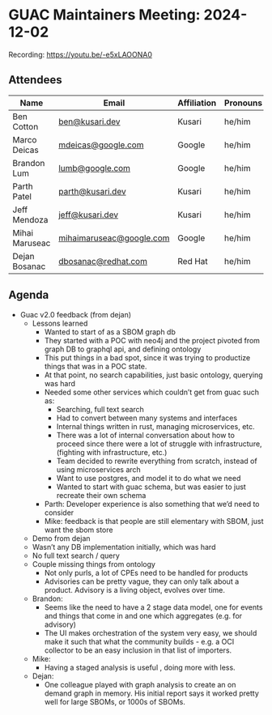 # GUAC Maintainers Meeting: 2024-12-02

Recording: https://youtu.be/-e5xLAOONA0

## Attendees

| Name | Email | Affiliation | Pronouns
| ---- | ----- | ----------- | --------
| Ben Cotton | ben@kusari.dev | Kusari | he/him
| Marco Deicas | mdeicas@google.com | Google | he/him
| Brandon Lum | lumb@google.com | Google | he/him
| Parth Patel | parth@kusari.dev | Kusari | he/him
| Jeff Mendoza | jeff@kusari.dev | Kusari |he/him
| Mihai Maruseac | mihaimaruseac@google.com | Google | he/him
| Dejan Bosanac | dbosanac@redhat.com | Red Hat | he/him

## Agenda

* Guac v2.0 feedback (from dejan)
    * Lessons learned
        * Wanted to start of as a SBOM graph db
        * They started with a POC with neo4j and the project pivoted from graph DB to graphql api, and defining ontology
        * This put things in a bad spot, since it was trying to productize things that was in a POC state.
        * At that point, no search capabilities, just basic ontology, querying was hard
        * Needed some other services which couldn’t get from guac such as:
            * Searching, full text search
            * Had to convert between many systems and interfaces
            * Internal things written in rust, managing microservices, etc.
            * There was a lot of internal conversation about how to proceed since there were a lot of struggle with infrastructure, (fighting with infrastructure, etc.)
            * Team decided to rewrite everything from scratch, instead of using microservices arch
            * Want to use postgres, and model it to do what we need
            * Wanted to start with guac schema, but was easier to just recreate their own schema
        * Parth: Developer experience is also something that we’d need to consider
        * Mike: feedback is that people are still elementary with SBOM, just want the sbom store
    * Demo from dejan
    * Wasn’t any DB implementation initially, which was hard
    * No full text search  / query
    * Couple missing things from ontology
        * Not only purls, a lot of CPEs need to be handled for products
        * Advisories can be pretty vague, they can only talk about a product. Advisory is a living object, evolves over time.
    * Brandon:
        * Seems like the need to have a 2 stage data model, one for events and things that come in and one which aggregates (e.g. for advisory)
        * The UI makes orchestration of the system very easy, we should make it such that what the community builds - e.g. a OCI collector to be an easy inclusion in that list of importers.
    * Mike:
        * Having a staged analysis is useful , doing more with less.
    * Dejan:
        * One colleague played with graph analysis to create an on demand graph in memory. His initial report says it worked pretty well for large SBOMs, or 1000s of SBOMs.